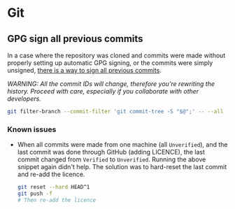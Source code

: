 # Git

## GPG sign all previous commits

In a case where the repository was cloned and commits were made without properly setting up automatic GPG signing, or the commits were simply unsigned, [there is a way to sign all previous commits](https://stackoverflow.com/a/41883164/10620237).

_WARNING: All the commit IDs will change, therefore you're rewriting the history. Proceed with care, especially if you collaborate with other developers._

```bash
git filter-branch --commit-filter 'git commit-tree -S "$@";' -- --all
```

### Known issues

- When all commits were made from one machine (all `Unverified`), and the last commit was done through GitHub (adding LICENCE), the last commit changed from `Verified` to `Unverified`. Running the above snippet again didn't help. The solution was to hard-reset the last commit and re-add the licence.

  ```bash
  git reset --hard HEAD^1
  git push -f
  # Then re-add the licence
  ```
